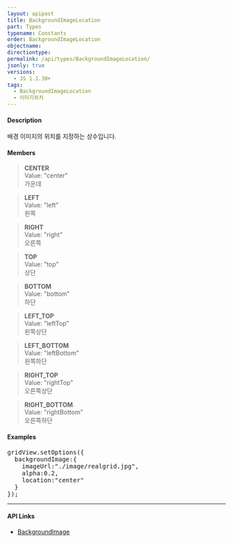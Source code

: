 ```yaml
---
layout: apipost
title: BackgroundImageLocation
part: Types
typename: Constants
order: BackgroundImageLocation
objectname: 
directiontype: 
permalink: /api/types/BackgroundImageLocation/
jsonly: true
versions:
  - JS 1.1.30+
tags:
  - BackgroundImageLocation
  - 이미지위치
---
```


#### Description

 배경 이미지의 위치를 지정하는 상수입니다.

#### Members

> **CENTER**  
> Value: "center"  
> 가운데    

> **LEFT**   
> Value: "left"   
> 왼쪽     

> **RIGHT**   
> Value: "right"   
> 오른쪽    

> **TOP**   
> Value: "top"   
> 상단    

> **BOTTOM**   
> Value: "bottom"   
> 하단    

> **LEFT_TOP**   
> Value: "leftTop"   
> 왼쪽상단    

> **LEFT_BOTTOM**   
> Value: "leftBottom"   
> 왼쪽하단    

> **RIGHT_TOP**   
> Value: "rightTop"   
> 오른쪽상단    

> **RIGHT_BOTTOM**   
> Value: "rightBottom"   
> 오른쪽하단      


#### Examples   

<pre class="prettyprint">
gridView.setOptions({
  backgroundImage:{
    imageUrl:"./image/realgrid.jpg", 
    alpha:0.2, 
    location:"center"
  }
});
</pre>

---

#### API Links

* [BackgroundImage](/api/types/BackgroundImage/)    
 